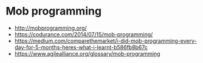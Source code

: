 # Mob programming

+ <http://mobprogramming.org/>
+ <https://codurance.com/2014/07/15/mob-programming/>
+ <https://medium.com/comparethemarket/i-did-mob-programming-every-day-for-5-months-heres-what-i-learnt-b586fb8b67c>
+ <https://www.agilealliance.org/glossary/mob-programming>
